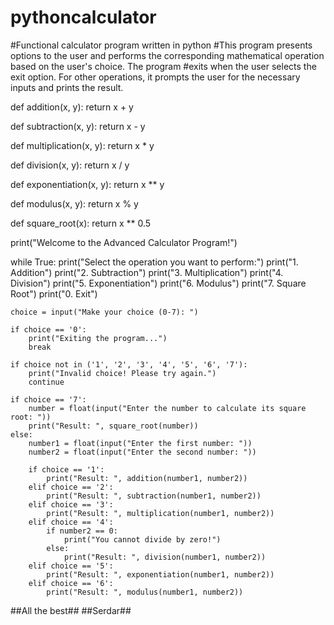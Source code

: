 # pythoncalculator
#Functional calculator program written in python
#This program presents options to the user and performs the corresponding mathematical operation based on the user's choice. The program #exits when the user selects the exit option. For other operations, it prompts the user for the necessary inputs and prints the result.

def addition(x, y):
    return x + y

def subtraction(x, y):
    return x - y

def multiplication(x, y):
    return x * y

def division(x, y):
    return x / y

def exponentiation(x, y):
    return x ** y

def modulus(x, y):
    return x % y

def square_root(x):
    return x ** 0.5

print("Welcome to the Advanced Calculator Program!")

while True:
    print("Select the operation you want to perform:")
    print("1. Addition")
    print("2. Subtraction")
    print("3. Multiplication")
    print("4. Division")
    print("5. Exponentiation")
    print("6. Modulus")
    print("7. Square Root")
    print("0. Exit")

    choice = input("Make your choice (0-7): ")

    if choice == '0':
        print("Exiting the program...")
        break

    if choice not in ('1', '2', '3', '4', '5', '6', '7'):
        print("Invalid choice! Please try again.")
        continue

    if choice == '7':
        number = float(input("Enter the number to calculate its square root: "))
        print("Result: ", square_root(number))
    else:
        number1 = float(input("Enter the first number: "))
        number2 = float(input("Enter the second number: "))

        if choice == '1':
            print("Result: ", addition(number1, number2))
        elif choice == '2':
            print("Result: ", subtraction(number1, number2))
        elif choice == '3':
            print("Result: ", multiplication(number1, number2))
        elif choice == '4':
            if number2 == 0:
                print("You cannot divide by zero!")
            else:
                print("Result: ", division(number1, number2))
        elif choice == '5':
            print("Result: ", exponentiation(number1, number2))
        elif choice == '6':
            print("Result: ", modulus(number1, number2))

##All the best##
##Serdar##
